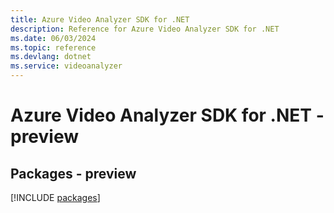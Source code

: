```yaml
---
title: Azure Video Analyzer SDK for .NET
description: Reference for Azure Video Analyzer SDK for .NET
ms.date: 06/03/2024
ms.topic: reference
ms.devlang: dotnet
ms.service: videoanalyzer
---
```

# Azure Video Analyzer SDK for .NET - preview
## Packages - preview
[!INCLUDE [packages](video-analyzer-index.md)]